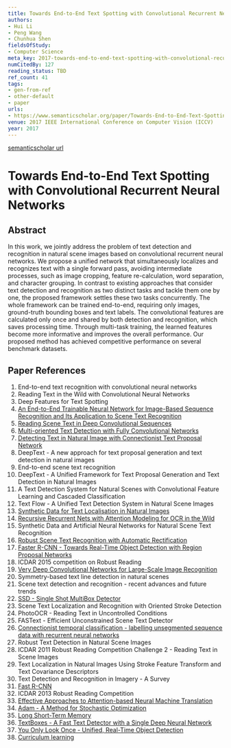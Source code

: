 ```yaml
---
title: Towards End-to-End Text Spotting with Convolutional Recurrent Neural Networks
authors:
- Hui Li
- Peng Wang
- Chunhua Shen
fieldsOfStudy:
- Computer Science
meta_key: 2017-towards-end-to-end-text-spotting-with-convolutional-recurrent-neural-networks
numCitedBy: 127
reading_status: TBD
ref_count: 41
tags:
- gen-from-ref
- other-default
- paper
urls:
- https://www.semanticscholar.org/paper/Towards-End-to-End-Text-Spotting-with-Convolutional-Li-Wang/3470684522ba013135a61fd6644a102e2f14cc7c?sort=total-citations
venue: 2017 IEEE International Conference on Computer Vision (ICCV)
year: 2017
---
```


[semanticscholar url](https://www.semanticscholar.org/paper/Towards-End-to-End-Text-Spotting-with-Convolutional-Li-Wang/3470684522ba013135a61fd6644a102e2f14cc7c?sort=total-citations)

# Towards End-to-End Text Spotting with Convolutional Recurrent Neural Networks

## Abstract

In this work, we jointly address the problem of text detection and recognition in natural scene images based on convolutional recurrent neural networks. We propose a unified network that simultaneously localizes and recognizes text with a single forward pass, avoiding intermediate processes, such as image cropping, feature re-calculation, word separation, and character grouping. In contrast to existing approaches that consider text detection and recognition as two distinct tasks and tackle them one by one, the proposed framework settles these two tasks concurrently. The whole framework can be trained end-to-end, requiring only images, ground-truth bounding boxes and text labels. The convolutional features are calculated only once and shared by both detection and recognition, which saves processing time. Through multi-task training, the learned features become more informative and improves the overall performance. Our proposed method has achieved competitive performance on several benchmark datasets.

## Paper References

1. End-to-end text recognition with convolutional neural networks
2. Reading Text in the Wild with Convolutional Neural Networks
3. Deep Features for Text Spotting
4. [An End-to-End Trainable Neural Network for Image-Based Sequence Recognition and Its Application to Scene Text Recognition](2017-an-end-to-end-trainable-neural-network-for-image-based-sequence-recognition-and-its-application-to-scene-text-recognition)
5. [Reading Scene Text in Deep Convolutional Sequences](2016-reading-scene-text-in-deep-convolutional-sequences)
6. [Multi-oriented Text Detection with Fully Convolutional Networks](2016-multi-oriented-text-detection-with-fully-convolutional-networks)
7. [Detecting Text in Natural Image with Connectionist Text Proposal Network](2016-detecting-text-in-natural-image-with-connectionist-text-proposal-network)
8. DeepText - A new approach for text proposal generation and text detection in natural images
9. End-to-end scene text recognition
10. DeepText - A Unified Framework for Text Proposal Generation and Text Detection in Natural Images
11. A Text Detection System for Natural Scenes with Convolutional Feature Learning and Cascaded Classification
12. Text Flow - A Unified Text Detection System in Natural Scene Images
13. [Synthetic Data for Text Localisation in Natural Images](2016-synthetic-data-for-text-localisation-in-natural-images)
14. [Recursive Recurrent Nets with Attention Modeling for OCR in the Wild](2016-recursive-recurrent-nets-with-attention-modeling-for-ocr-in-the-wild)
15. Synthetic Data and Artificial Neural Networks for Natural Scene Text Recognition
16. [Robust Scene Text Recognition with Automatic Rectification](2016-robust-scene-text-recognition-with-automatic-rectification)
17. [Faster R-CNN - Towards Real-Time Object Detection with Region Proposal Networks](2015-faster-r-cnn.md)
18. ICDAR 2015 competition on Robust Reading
19. [Very Deep Convolutional Networks for Large-Scale Image Recognition](2014-vggnet.md)
20. Symmetry-based text line detection in natural scenes
21. Scene text detection and recognition - recent advances and future trends
22. [SSD - Single Shot MultiBox Detector](2016-ssd-net.md)
23. Scene Text Localization and Recognition with Oriented Stroke Detection
24. PhotoOCR - Reading Text in Uncontrolled Conditions
25. FASText - Efficient Unconstrained Scene Text Detector
26. [Connectionist temporal classification - labelling unsegmented sequence data with recurrent neural networks](2006-connectionist-temporal-classification-labelling-unsegmented-sequence-data-with-recurrent-neural-networks)
27. Robust Text Detection in Natural Scene Images
28. ICDAR 2011 Robust Reading Competition Challenge 2 - Reading Text in Scene Images
29. Text Localization in Natural Images Using Stroke Feature Transform and Text Covariance Descriptors
30. Text Detection and Recognition in Imagery - A Survey
31. [Fast R-CNN](2015-fast-r-cnn)
32. ICDAR 2013 Robust Reading Competition
33. [Effective Approaches to Attention-based Neural Machine Translation](2015-effective-approaches-to-attention-based-neural-machine-translation)
34. [Adam - A Method for Stochastic Optimization](2015-adam-a-method-for-stochastic-optimization)
35. [Long Short-Term Memory](1997-long-short-term-memory)
36. [TextBoxes - A Fast Text Detector with a Single Deep Neural Network](2017-textboxes-a-fast-text-detector-with-a-single-deep-neural-network)
37. [You Only Look Once - Unified, Real-Time Object Detection](2016-you-only-look-once-unified-real-time-object-detection)
38. [Curriculum learning](2009-curriculum-learning)
